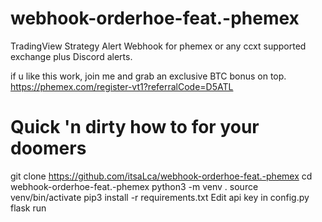 # webhook-orderhoe-feat.-phemex
TradingView Strategy Alert Webhook for phemex or any ccxt supported exchange plus Discord alerts.

if u like this work, join me and grab an exclusive BTC bonus on top. https://phemex.com/register-vt1?referralCode=D5ATL


# Quick 'n dirty how to for your doomers

git clone https://github.com/itsaLca/webhook-orderhoe-feat.-phemex
cd webhook-orderhoe-feat.-phemex
python3 -m venv .
source venv/bin/activate
pip3 install -r requirements.txt
Edit api key in config.py
flask run
